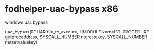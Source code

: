 # fodhelper-uac-bypass x86
windows uac bypass  
  
uac_bypass(PCHAR file_to_execute, HMODULE kernel32, PROCEDURE getprocaddress, SYSCALL_NUMBER ntcreatekey, SYSCALL_NUMBER netsetvaluekey)  
